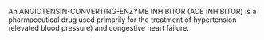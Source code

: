 An ANGIOTENSIN-CONVERTING-ENZYME INHIBITOR (ACE INHIBITOR) is a pharmaceutical drug used primarily for the treatment of hypertension (elevated blood pressure) and congestive heart failure.
